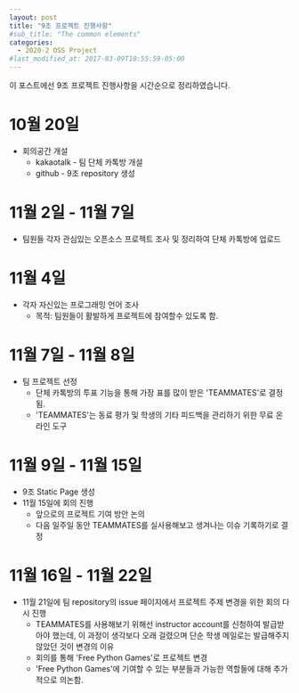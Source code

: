 ```yaml
---
layout: post
title: "9조 프로젝트 진행사항"
#sub_title: "The common elements"
categories:
  - 2020-2 OSS Project
#last_modified_at: 2017-03-09T10:55:59-05:00
---
```


이 포스트에선 9조 프로젝트 진행사항을 시간순으로 정리하였습니다.

# 10월 20일

  * 회의공간 개설
    * kakaotalk - 팀 단체 카톡방 개설
    * github - 9조 repository 생성
    
# 11월 2일 - 11월 7일

  * 팀원들 각자 관심있는 오픈소스 프로젝트 조사 및 정리하여 단체 카톡방에 업로드
    
# 11월 4일

  * 각자 자신있는 프로그래밍 언어 조사
    * 목적: 팀원들이 활발하게 프로젝트에 참여할수 있도록 함.
    
# 11월 7일 - 11월 8일

  * 팀 프로젝트 선정
    * 단체 카톡방의 투표 기능을 통해 가장 표를 많이 받은 'TEAMMATES'로 결정됨.
    * 'TEAMMATES'는 동료 평가 및 학생의 기타 피드백을 관리하기 위한 무료 온라인 도구
    
# 11월 9일 - 11월 15일

  * 9조 Static Page 생성
  * 11월 15일에 회의 진행
    * 앞으로의 프로젝트 기여 방안 논의
    * 다음 일주일 동안 TEAMMATES를 실사용해보고 생겨나는 이슈 기록하기로 결정

# 11월 16일 - 11월 22일

  * 11월 21일에 팀 repository의 issue 페이지에서 프로젝트 주제 변경을 위한 회의 다시 진행
    * TEAMMATES를 사용해보기 위해선 instructor account를 신청하여 발급받아야 했는데, 이 과정이 생각보다 오래 걸렸으며 단순 학생 메일로는 발급해주지 않았던 것이 변경의 이유
    * 회의를 통해 'Free Python Games'로 프로젝트 변경
    * 'Free Python Games'에 기여할 수 있는 부분들과 가능한 역할들에 대해 추가적으로 의논함.
